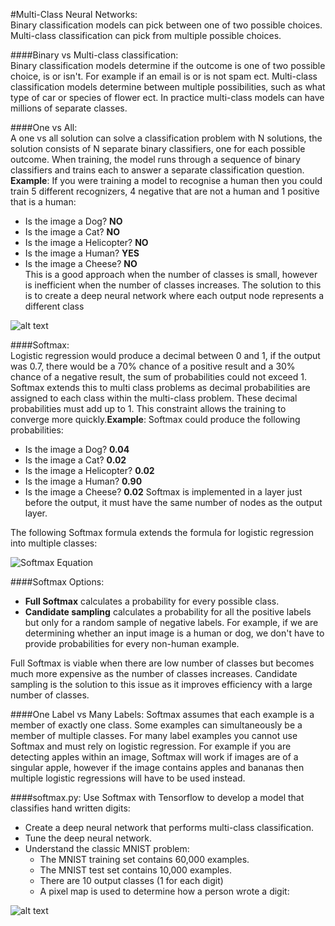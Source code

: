 #Multi-Class Neural Networks:  
Binary classification models can pick between one of two possible choices. Multi-class classification can pick from 
multiple possible choices.

####Binary vs Multi-class classification:  
Binary classification models determine if the outcome is one of two possible choice, is or isn't. For example if an email
is or is not spam ect. Multi-class classification models determine between multiple possibilities, such as what type
of car or species of flower ect. In practice multi-class models can have millions of separate classes.

####One vs All:  
A one vs all solution can solve a classification problem with N solutions, the solution consists of N separate binary
classifiers, one for each possible outcome. When training, the model runs through a sequence of binary classifiers and 
trains each to answer a separate classification question. **Example**: If you were training a model to recognise a 
human then you could train 5 different recognizers, 4 negative that are not a human and 1 positive that is a human:
* Is the image a Dog? **NO**  
* Is the image a Cat? **NO**  
* Is the image a Helicopter? **NO**  
* Is the image a Human? **YES**  
* Is the image a Cheese? **NO**  
This is a good approach when the number of classes is small, however is inefficient when the number of classes increases.
The solution to this is to create a deep neural network where each output node represents a different class

![alt text](https://developers.google.com/machine-learning/crash-course/images/OneVsAll.svg "one vs all")

####Softmax:  
Logistic regression would produce a decimal between 0 and 1, if the output was 0.7, there would be a 70% chance of a
positive result and a 30% chance of a negative result, the sum of probabilities could not exceed 1. Softmax extends 
this to multi class problems as decimal probabilities are assigned to each class within the multi-class problem. These
decimal probabilities must add up to 1. This constraint allows the training to converge more quickly.**Example**: Softmax
could produce the following probabilities:
* Is the image a Dog? **0.04**  
* Is the image a Cat? **0.02**  
* Is the image a Helicopter? **0.02**  
* Is the image a Human? **0.90**  
* Is the image a Cheese? **0.02**
Softmax is implemented in a layer just before the output, it must have the same number of nodes as the output layer.  

The following Softmax formula extends the formula for logistic regression into multiple classes:

<img src="https://latex.codecogs.com/gif.latex?p(y=j|x)=\frac{e^{(w_{j}^{T}x&plus;b_{j})}}{\sum_{k\in&space;K^{(w_{k}^{T}x&plus;b_{k})}}}" title="Softmax Equation" />
 
####Softmax Options:  
* **Full Softmax** calculates a probability for every possible class. 
* **Candidate sampling** calculates a probability for all the positive labels but only for a random sample of negative
labels. For example, if we are determining whether an input image is a human or dog, we don't have to provide 
probabilities for every non-human example.

Full Softmax is viable when there are low number of classes but becomes much more expensive as the number of classes
increases. Candidate sampling is the solution to this issue as it improves efficiency with a large number of classes.

####One Label vs Many Labels:
Softmax assumes that each example is a member of exactly one class. Some examples can simultaneously be a member of 
multiple classes. For many label examples you cannot use Softmax and must rely on logistic regression. For example if
you are detecting apples within an image, Softmax will work if images are of a singular apple, however if the image
contains apples and bananas then multiple logistic regressions will have to be used instead.

####softmax.py:
Use Softmax with Tensorflow to develop a model that classifies hand written digits:
* Create a deep neural network that performs multi-class classification.
* Tune the deep neural network.
* Understand the classic MNIST problem:
    * The MNIST training set contains 60,000 examples.
    * The MNIST test set contains 10,000 examples.
    * There are 10 output classes (1 for each digit)
    * A pixel map is used to determine how a person wrote a digit:
    
![alt text](https://www.tensorflow.org/images/MNIST-Matrix.png "weight vs loss graph")
    